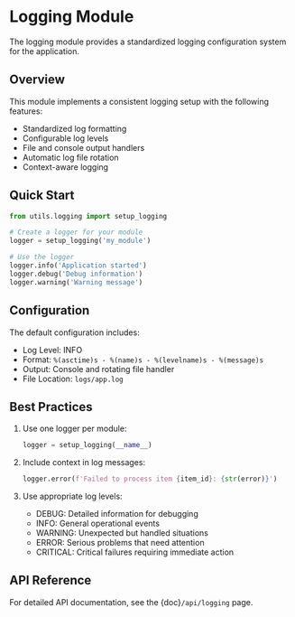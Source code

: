 # Logging Module

The logging module provides a standardized logging configuration system for the application.

## Overview

This module implements a consistent logging setup with the following features:

- Standardized log formatting
- Configurable log levels
- File and console output handlers
- Automatic log file rotation
- Context-aware logging

## Quick Start

```python
from utils.logging import setup_logging

# Create a logger for your module
logger = setup_logging('my_module')

# Use the logger
logger.info('Application started')
logger.debug('Debug information')
logger.warning('Warning message')
```

## Configuration

The default configuration includes:

- Log Level: INFO
- Format: `%(asctime)s - %(name)s - %(levelname)s - %(message)s`
- Output: Console and rotating file handler
- File Location: `logs/app.log`

## Best Practices

1. Use one logger per module:
   ```python
   logger = setup_logging(__name__)
   ```

2. Include context in log messages:
   ```python
   logger.error(f'Failed to process item {item_id}: {str(error)}')
   ```

3. Use appropriate log levels:
   - DEBUG: Detailed information for debugging
   - INFO: General operational events
   - WARNING: Unexpected but handled situations
   - ERROR: Serious problems that need attention
   - CRITICAL: Critical failures requiring immediate action

## API Reference

For detailed API documentation, see the {doc}`/api/logging` page.
